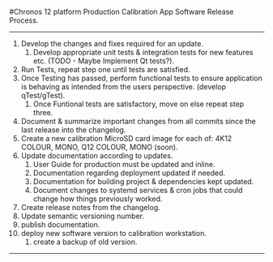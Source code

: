 #Chronos 12 platform Production Calibration App Software Release Process.

---

1. Develop the changes and fixes required for an update.
    1. Develop appropriate unit tests & integration tests for new features
       etc. (TODO - Maybe Implement Qt tests?).
2. Run Tests, repeat step one until tests are satisfied.
3. Once Testing has passed, perform functional tests to ensure application
   is behaving as intended from the users perspective. (develop
   qTest/gTest).
    1. Once Funtional tests are satisfactory, move on else repeat step
       three.
4. Document & summarize important changes from all commits since the last
release into the changelog.
5. Create a new calibration MicroSD card image for each of: 4K12 COLOUR,
MONO, Q12 COLOUR, MONO (soon).
6. Update documentation according to updates.
    1. User Guide for production must be updated and inline.
    2. Documentation regarding deployment updated if needed.
    3. Documentation for building project & dependencies kept updated.
    4. Document changes to systemd services & cron jobs that could change
       how things previously worked.
7. Create release notes from the changelog.
8. Update semantic versioning number.
9. publish documentation.
10. deploy new software version to calibration workstation.
    1. create a backup of old version.

---
